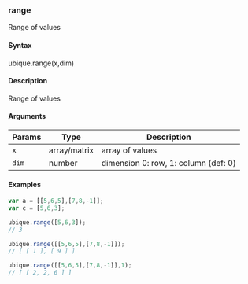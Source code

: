 ### range

Range of values


#### Syntax

ubique.range(x,dim)


#### Description

Range of values  



#### Arguments

|Params|Type|Description
|---------|----|-----------
|`x` | array/matrix | array of values
|`dim` | number | dimension 0: row, 1: column (def: 0)


#### Examples

```js
var a = [[5,6,5],[7,8,-1]];
var c = [5,6,3];

ubique.range([5,6,3]);
// 3

ubique.range([[5,6,5],[7,8,-1]]);
// [ [ 1 ], [ 9 ] ]

ubique.range([[5,6,5],[7,8,-1]],1);
// [ [ 2, 2, 6 ] ]
```

